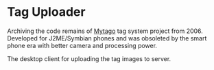 Tag Uploader 
====================

Archiving the code remains of [Mytago](http://techcrunch.com/2006/05/20/mytago-a-realonline-world-bridge/) tag system project from 2006.
Developed for J2ME/Symbian phones and was obsoleted by the smart phone era with better camera and processing power.

The desktop client for uploading the tag images to server.
